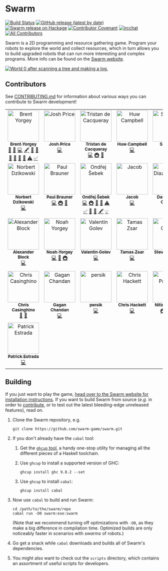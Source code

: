Swarm
=====

[![Build Status][build-status]][actions]
[![GitHub release (latest by date)][release-img]][releases]
[![Swarm release on Hackage][hackage-img]][hackage]
[![Contributor Covenant][badge-covenant]](CODE_OF_CONDUCT.md)
[![ircchat][badge-ircchat]][ircchat]
[![All Contributors][contributors]](#contributors)

[build-status]: https://github.com/swarm-game/swarm/actions/workflows/haskell-ci.yml/badge.svg
[release-img]: https://img.shields.io/github/v/release/swarm-game/swarm?logo=github
[releases]: https://github.com/swarm-game/swarm/releases
[hackage-img]: https://img.shields.io/hackage/v/swarm.svg?logo=haskell
[hackage]: https://hackage.haskell.org/package/swarm
[actions]: https://github.com/swarm-game/swarm/actions
[badge-covenant]: https://img.shields.io/badge/Contributor%20Covenant-v2.0%20adopted-ff69b4.svg
[badge-ircchat]: https://img.shields.io/badge/chat-on%20libera-brightgreen.svg
[ircchat]: https://web.libera.chat/?channels=#swarm
[contributors]: https://img.shields.io/github/all-contributors/swarm-game/swarm?color=ee8449&style=flat-square

Swarm is a 2D programming and resource gathering game. Program your
robots to explore the world and collect resources, which in turn
allows you to build upgraded robots that can run more interesting and
complex programs.  More info can be found on the [Swarm
website](https://swarm-game.github.io).

[![World 0 after scanning a tree and making a log.](images/tutorial/log.png)](https://swarm-game.github.io)

Contributors
------------

See [CONTRIBUTING.md](CONTRIBUTING.md) for information about various
ways you can contribute to Swarm development!

<!-- ALL-CONTRIBUTORS-LIST:START - Do not remove or modify this section -->
<!-- prettier-ignore-start -->
<!-- markdownlint-disable -->
<table>
  <tbody>
    <tr>
      <td align="center" valign="top" width="14.28%"><a href="https://github.com/byorgey"><img src="https://avatars.githubusercontent.com/u/533859?v=4?s=100" width="100px;" alt="Brent Yorgey"/><br /><sub><b>Brent Yorgey</b></sub></a><br /><a href="https://github.com/swarm-game/swarm/issues?q=author%3Abyorgey" title="Bug reports">🐛</a> <a href="#blog-byorgey" title="Blogposts">📝</a> <a href="https://github.com/swarm-game/swarm/commits?author=byorgey" title="Code">💻</a> <a href="#content-byorgey" title="Content">🖋</a> <a href="https://github.com/swarm-game/swarm/commits?author=byorgey" title="Documentation">📖</a> <a href="#design-byorgey" title="Design">🎨</a> <a href="#ideas-byorgey" title="Ideas, Planning, & Feedback">🤔</a> <a href="#maintenance-byorgey" title="Maintenance">🚧</a> <a href="#research-byorgey" title="Research">🔬</a> <a href="https://github.com/swarm-game/swarm/pulls?q=is%3Apr+reviewed-by%3Abyorgey" title="Reviewed Pull Requests">👀</a> <a href="https://github.com/swarm-game/swarm/commits?author=byorgey" title="Tests">⚠️</a> <a href="#tutorial-byorgey" title="Tutorials">✅</a></td>
      <td align="center" valign="top" width="14.28%"><a href="https://github.com/ElderEphemera"><img src="https://avatars.githubusercontent.com/u/2855417?v=4?s=100" width="100px;" alt="Josh Price"/><br /><sub><b>Josh Price</b></sub></a><br /><a href="https://github.com/swarm-game/swarm/commits?author=ElderEphemera" title="Code">💻</a></td>
      <td align="center" valign="top" width="14.28%"><a href="https://midirus.com/"><img src="https://avatars.githubusercontent.com/u/154392?v=4?s=100" width="100px;" alt="Tristan de Cacqueray"/><br /><sub><b>Tristan de Cacqueray</b></sub></a><br /><a href="https://github.com/swarm-game/swarm/commits?author=TristanCacqueray" title="Code">💻</a> <a href="#infra-TristanCacqueray" title="Infrastructure (Hosting, Build-Tools, etc)">🚇</a> <a href="https://github.com/swarm-game/swarm/pulls?q=is%3Apr+reviewed-by%3ATristanCacqueray" title="Reviewed Pull Requests">👀</a></td>
      <td align="center" valign="top" width="14.28%"><a href="https://huwcampbell.com/"><img src="https://avatars.githubusercontent.com/u/5205457?v=4?s=100" width="100px;" alt="Huw Campbell"/><br /><sub><b>Huw Campbell</b></sub></a><br /><a href="https://github.com/swarm-game/swarm/commits?author=HuwCampbell" title="Code">💻</a></td>
      <td align="center" valign="top" width="14.28%"><a href="https://github.com/samtay"><img src="https://avatars.githubusercontent.com/u/7246591?v=4?s=100" width="100px;" alt="Sam Tay"/><br /><sub><b>Sam Tay</b></sub></a><br /><a href="https://github.com/swarm-game/swarm/commits?author=samtay" title="Code">💻</a></td>
      <td align="center" valign="top" width="14.28%"><a href="https://github.com/lsmor"><img src="https://avatars.githubusercontent.com/u/58398442?v=4?s=100" width="100px;" alt="Luis Morillo"/><br /><sub><b>Luis Morillo</b></sub></a><br /><a href="https://github.com/swarm-game/swarm/commits?author=lsmor" title="Code">💻</a></td>
      <td align="center" valign="top" width="14.28%"><a href="https://github.com/juhp"><img src="https://avatars.githubusercontent.com/u/82731?v=4?s=100" width="100px;" alt="Jens Petersen"/><br /><sub><b>Jens Petersen</b></sub></a><br /><a href="#infra-juhp" title="Infrastructure (Hosting, Build-Tools, etc)">🚇</a></td>
    </tr>
    <tr>
      <td align="center" valign="top" width="14.28%"><a href="https://github.com/ndzik"><img src="https://avatars.githubusercontent.com/u/33512740?v=4?s=100" width="100px;" alt="Norbert Dzikowski"/><br /><sub><b>Norbert Dzikowski</b></sub></a><br /><a href="https://github.com/swarm-game/swarm/commits?author=ndzik" title="Code">💻</a></td>
      <td align="center" valign="top" width="14.28%"><a href="https://mastodon.social/@__polux"><img src="https://avatars.githubusercontent.com/u/84659?v=4?s=100" width="100px;" alt="Paul Brauner"/><br /><sub><b>Paul Brauner</b></sub></a><br /><a href="https://github.com/swarm-game/swarm/commits?author=polux" title="Code">💻</a> <a href="#infra-polux" title="Infrastructure (Hosting, Build-Tools, etc)">🚇</a> <a href="#research-polux" title="Research">🔬</a></td>
      <td align="center" valign="top" width="14.28%"><a href="https://github.com/xsebek"><img src="https://avatars.githubusercontent.com/u/44544735?v=4?s=100" width="100px;" alt="Ondřej Šebek"/><br /><sub><b>Ondřej Šebek</b></sub></a><br /><a href="https://github.com/swarm-game/swarm/commits?author=xsebek" title="Code">💻</a> <a href="#infra-xsebek" title="Infrastructure (Hosting, Build-Tools, etc)">🚇</a> <a href="#ideas-xsebek" title="Ideas, Planning, & Feedback">🤔</a> <a href="https://github.com/swarm-game/swarm/pulls?q=is%3Apr+reviewed-by%3Axsebek" title="Reviewed Pull Requests">👀</a> <a href="https://github.com/swarm-game/swarm/commits?author=xsebek" title="Tests">⚠️</a> <a href="#tutorial-xsebek" title="Tutorials">✅</a> <a href="https://github.com/swarm-game/swarm/commits?author=xsebek" title="Documentation">📖</a> <a href="https://github.com/swarm-game/swarm/issues?q=author%3Axsebek" title="Bug reports">🐛</a> <a href="#content-xsebek" title="Content">🖋</a> <a href="#example-xsebek" title="Examples">💡</a></td>
      <td align="center" valign="top" width="14.28%"><a href="https://github.com/7h3w1zz"><img src="https://avatars.githubusercontent.com/u/38846015?v=4?s=100" width="100px;" alt="Jacob"/><br /><sub><b>Jacob</b></sub></a><br /><a href="https://github.com/swarm-game/swarm/commits?author=7h3w1zz" title="Code">💻</a></td>
      <td align="center" valign="top" width="14.28%"><a href="https://github.com/danidiaz"><img src="https://avatars.githubusercontent.com/u/1136927?v=4?s=100" width="100px;" alt="Daniel Díaz Carrete"/><br /><sub><b>Daniel Díaz Carrete</b></sub></a><br /><a href="https://github.com/swarm-game/swarm/commits?author=danidiaz" title="Code">💻</a></td>
      <td align="center" valign="top" width="14.28%"><a href="https://github.com/twitu"><img src="https://avatars.githubusercontent.com/u/23196890?v=4?s=100" width="100px;" alt="Ishan Bhanuka"/><br /><sub><b>Ishan Bhanuka</b></sub></a><br /><a href="https://github.com/swarm-game/swarm/commits?author=twitu" title="Code">💻</a></td>
      <td align="center" valign="top" width="14.28%"><a href="https://github.com/fryguybob"><img src="https://avatars.githubusercontent.com/u/739045?v=4?s=100" width="100px;" alt="Ryan Yates"/><br /><sub><b>Ryan Yates</b></sub></a><br /><a href="https://github.com/swarm-game/swarm/commits?author=fryguybob" title="Code">💻</a></td>
    </tr>
    <tr>
      <td align="center" valign="top" width="14.28%"><a href="https://github.com/Alexander-Block"><img src="https://avatars.githubusercontent.com/u/47148212?v=4?s=100" width="100px;" alt="Alexander Block"/><br /><sub><b>Alexander Block</b></sub></a><br /><a href="https://github.com/swarm-game/swarm/commits?author=Alexander-Block" title="Code">💻</a></td>
      <td align="center" valign="top" width="14.28%"><a href="https://github.com/noahyor"><img src="https://avatars.githubusercontent.com/u/66531214?v=4?s=100" width="100px;" alt="Noah Yorgey"/><br /><sub><b>Noah Yorgey</b></sub></a><br /><a href="https://github.com/swarm-game/swarm/commits?author=noahyor" title="Code">💻</a> <a href="https://github.com/swarm-game/swarm/commits?author=noahyor" title="Documentation">📖</a> <a href="#infra-noahyor" title="Infrastructure (Hosting, Build-Tools, etc)">🚇</a></td>
      <td align="center" valign="top" width="14.28%"><a href="http://valyagolev.net/"><img src="https://avatars.githubusercontent.com/u/150242?v=4?s=100" width="100px;" alt="Valentin Golev"/><br /><sub><b>Valentin Golev</b></sub></a><br /><a href="https://github.com/swarm-game/swarm/commits?author=valyagolev" title="Code">💻</a></td>
      <td align="center" valign="top" width="14.28%"><a href="http://nxtsqr.com"><img src="https://avatars.githubusercontent.com/u/441741?v=4?s=100" width="100px;" alt="Tamas Zsar"/><br /><sub><b>Tamas Zsar</b></sub></a><br /><a href="https://github.com/swarm-game/swarm/commits?author=0xcefaedfe" title="Code">💻</a></td>
      <td align="center" valign="top" width="14.28%"><a href="https://github.com/ussgarci"><img src="https://avatars.githubusercontent.com/u/91670077?v=4?s=100" width="100px;" alt="Steven Garcia"/><br /><sub><b>Steven Garcia</b></sub></a><br /><a href="https://github.com/swarm-game/swarm/commits?author=ussgarci" title="Code">💻</a></td>
      <td align="center" valign="top" width="14.28%"><a href="https://github.com/kostmo"><img src="https://avatars.githubusercontent.com/u/261693?v=4?s=100" width="100px;" alt="Karl Ostmo"/><br /><sub><b>Karl Ostmo</b></sub></a><br /><a href="#blog-kostmo" title="Blogposts">📝</a> <a href="https://github.com/swarm-game/swarm/commits?author=kostmo" title="Code">💻</a> <a href="#content-kostmo" title="Content">🖋</a> <a href="https://github.com/swarm-game/swarm/commits?author=kostmo" title="Documentation">📖</a> <a href="#design-kostmo" title="Design">🎨</a> <a href="#ideas-kostmo" title="Ideas, Planning, & Feedback">🤔</a> <a href="https://github.com/swarm-game/swarm/pulls?q=is%3Apr+reviewed-by%3Akostmo" title="Reviewed Pull Requests">👀</a> <a href="https://github.com/swarm-game/swarm/commits?author=kostmo" title="Tests">⚠️</a> <a href="#tutorial-kostmo" title="Tutorials">✅</a> <a href="#example-kostmo" title="Examples">💡</a></td>
      <td align="center" valign="top" width="14.28%"><a href="https://github.com/bwignall"><img src="https://avatars.githubusercontent.com/u/5581066?v=4?s=100" width="100px;" alt="Brian Wignall"/><br /><sub><b>Brian Wignall</b></sub></a><br /><a href="https://github.com/swarm-game/swarm/commits?author=bwignall" title="Code">💻</a> <a href="https://github.com/swarm-game/swarm/commits?author=bwignall" title="Documentation">📖</a></td>
    </tr>
    <tr>
      <td align="center" valign="top" width="14.28%"><a href="http://tyconmismatch.com/"><img src="https://avatars.githubusercontent.com/u/742683?v=4?s=100" width="100px;" alt="Chris Casinghino"/><br /><sub><b>Chris Casinghino</b></sub></a><br /><a href="https://github.com/swarm-game/swarm/commits?author=ccasin" title="Documentation">📖</a> <a href="#research-ccasin" title="Research">🔬</a></td>
      <td align="center" valign="top" width="14.28%"><a href="https://github.com/gaganchandan"><img src="https://avatars.githubusercontent.com/u/79305438?v=4?s=100" width="100px;" alt="Gagan Chandan"/><br /><sub><b>Gagan Chandan</b></sub></a><br /><a href="https://github.com/swarm-game/swarm/commits?author=gaganchandan" title="Code">💻</a></td>
      <td align="center" valign="top" width="14.28%"><a href="https://github.com/p3rsik"><img src="https://avatars.githubusercontent.com/u/8962864?v=4?s=100" width="100px;" alt="persik"/><br /><sub><b>persik</b></sub></a><br /><a href="https://github.com/swarm-game/swarm/commits?author=p3rsik" title="Code">💻</a></td>
      <td align="center" valign="top" width="14.28%"><a href="https://github.com/chhackett"><img src="https://avatars.githubusercontent.com/u/11838355?v=4?s=100" width="100px;" alt="Chris Hackett"/><br /><sub><b>Chris Hackett</b></sub></a><br /><a href="https://github.com/swarm-game/swarm/commits?author=chhackett" title="Code">💻</a></td>
      <td align="center" valign="top" width="14.28%"><a href="https://thenitinprakash.com/"><img src="https://avatars.githubusercontent.com/u/15181803?v=4?s=100" width="100px;" alt="Nitin Prakash"/><br /><sub><b>Nitin Prakash</b></sub></a><br /><a href="#infra-nitinprakash96" title="Infrastructure (Hosting, Build-Tools, etc)">🚇</a> <a href="https://github.com/swarm-game/swarm/commits?author=nitinprakash96" title="Code">💻</a> <a href="#maintenance-nitinprakash96" title="Maintenance">🚧</a></td>
      <td align="center" valign="top" width="14.28%"><a href="https://github.com/DanRyba253"><img src="https://avatars.githubusercontent.com/u/71811716?v=4?s=100" width="100px;" alt="Dani Rybe"/><br /><sub><b>Dani Rybe</b></sub></a><br /><a href="https://github.com/swarm-game/swarm/commits?author=DanRyba253" title="Code">💻</a></td>
      <td align="center" valign="top" width="14.28%"><a href="http://jonathanknowles.net/"><img src="https://avatars.githubusercontent.com/u/206319?v=4?s=100" width="100px;" alt="Jonathan Knowles"/><br /><sub><b>Jonathan Knowles</b></sub></a><br /><a href="https://github.com/swarm-game/swarm/commits?author=jonathanknowles" title="Code">💻</a></td>
    </tr>
    <tr>
      <td align="center" valign="top" width="14.28%"><a href="https://github.com/patrickestrada"><img src="https://avatars.githubusercontent.com/u/212604433?v=4?s=100" width="100px;" alt="Patrick Estrada"/><br /><sub><b>Patrick Estrada</b></sub></a><br /><a href="https://github.com/swarm-game/swarm/commits?author=patrickestrada" title="Code">💻</a></td>
    </tr>
  </tbody>
</table>

<!-- markdownlint-restore -->
<!-- prettier-ignore-end -->

<!-- ALL-CONTRIBUTORS-LIST:END -->

Building
--------

If you just want to play the game, [head over to the Swarm website for
installation instructions](https://swarm-game.github.io/installing/).
If you want to build Swarm from source (*e.g.* in order to
[contribute](CONTRIBUTING.md), or to test out the latest bleeding-edge
unreleased features), read on.

1. Clone the Swarm repository, e.g.

       git clone https://github.com/swarm-game/swarm.git

1. If you don't already have the `cabal` tool:
    1. Get the [`ghcup` tool](https://www.haskell.org/ghcup/), a handy
       one-stop utility for managing all the different pieces of a
       Haskell toolchain.
    1. Use `ghcup` to install a supported version of GHC:

           ghcup install ghc 9.8.2 --set

    1. Use `ghcup` to install `cabal`:

           ghcup install cabal

1. Now use `cabal` to build and run Swarm:

       cd /path/to/the/swarm/repo
       cabal run -O0 swarm:exe:swarm

   (Note that we recommend turning off optimizations with `-O0`,
   as they make a big difference in compilation time.
   Optimized builds are only noticeably faster in scenarios with
   _swarms_ of robots.)

1. Go get a snack while `cabal` downloads and builds all of Swarm's
   dependencies.

1. You might also want to check out the `scripts` directory, which
   contains an assortment of useful scripts for developers.
